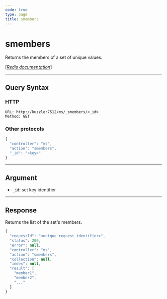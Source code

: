 ```yaml
---
code: true
type: page
title: smembers
---
```


# smembers



Returns the members of a set of unique values.

[[_Redis documentation_]](https://redis.io/commands/smembers)

---

## Query Syntax

### HTTP

```http
URL: http://kuzzle:7512/ms/_smembers/<_id>
Method: GET
```

### Other protocols

```js
{
  "controller": "ms",
  "action": "smembers",
  "_id": "<key>"
}
```

---

## Argument

- `_id`: set key identifier

---

## Response

Returns the list of the set's members.

```js
{
  "requestId": "<unique request identifier>",
  "status": 200,
  "error": null,
  "controller": "ms",
  "action": "smembers",
  "collection": null,
  "index": null,
  "result": [
    "member1",
    "member2",
    "..."
  ]
}
```
